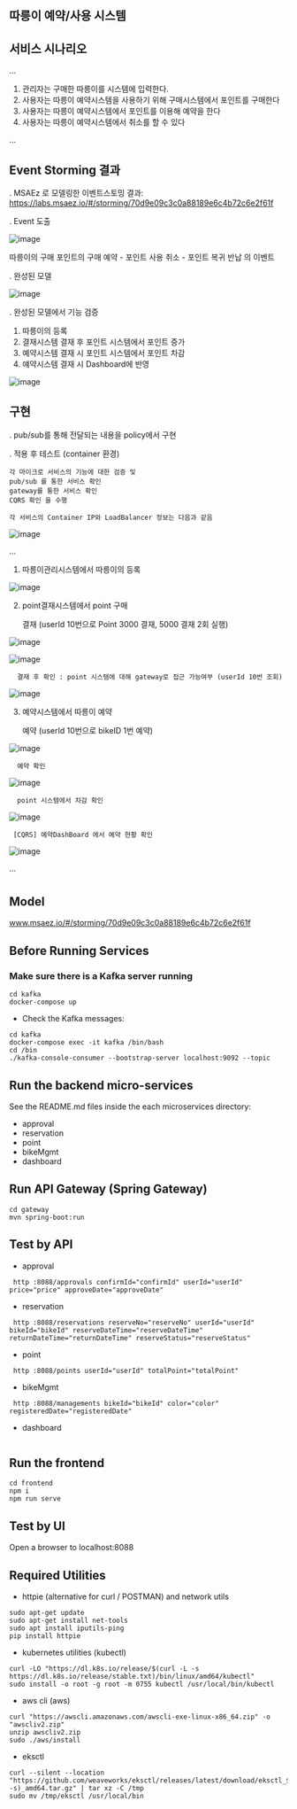 ## 따릉이 예약/사용 시스템

## 서비스 시나리오

...

1. 관리자는 구매한 따릉이를 시스템에 입력한다.
2. 사용자는 따릉이 예약시스템을 사용하기 위해 구매시스템에서 포인트를 구매한다
3. 사용자는 따릉이 예약시스템에서 포인트를 이용해 예약을 한다
4. 사용자는 따릉이 예약시스템에서 취소를 할 수 있다

...


## Event Storming 결과
 . MSAEz 로 모델링한 이벤트스토밍 결과:
  https://labs.msaez.io/#/storming/70d9e09c3c0a88189e6c4b72c6e2f61f

 
 . Event 도출
 
![image](https://user-images.githubusercontent.com/2344829/217235648-3a1157ed-2092-47e4-9f6a-9b391d7e2743.png)

  따릉이의 구매
  포인트의 구매
  예약 - 포인트 사용
  취소 - 포인트 복귀
  반납
  의 이벤트 


 . 완성된 모델
 
 ![image](https://user-images.githubusercontent.com/2344829/217236216-a38c0155-8026-4a97-80a3-d5ea708bb64e.png)



 . 완성된 모델에서 기능 검증
 
  1) 따릉이의 등록
  2) 결재시스템 결재 후 포인트 시스템에서 포인트 증가
  3) 예약시스템 결재 시 포인트 시스템에서 포인트 차감
  4) 얘약시스템 결재 시 Dashboard에 반영

![image](https://user-images.githubusercontent.com/2344829/217412767-34ff261d-2002-4b1c-af23-a66dc2632cfc.png)

  
## 구현

  . pub/sub를 통해 전달되는 내용을 policy에서 구현
  
  
  . 적용 후 테스트 (container 환경)
  
    각 마이크로 서비스의 기능에 대한 검증 및
    pub/sub 를 통한 서비스 확인
    gateway를 통한 서비스 확인
    CQRS 확인 을 수행 
  
    각 서비스의 Container IP와 LoadBalancer 정보는 다음과 같음
    
    
![image](https://user-images.githubusercontent.com/2344829/217415304-314b7530-d77f-478d-b6e8-9f3b5870eae0.png)
 




  
  ...
  
   1) 따릉이관리시스템에서 따릉이의 등록 
   
![image](https://user-images.githubusercontent.com/2344829/217415452-0f588431-a2f2-4a37-9813-c8db144b2e9f.png)

 
       
   2) point결재시스템에서 point 구매
      
      결재 (userId 10번으로 Point 3000 결재, 5000 결재 2회 실행)
      
![image](https://user-images.githubusercontent.com/2344829/217415615-af98dc8b-3bb8-4261-bcc9-d8f815478038.png)

![image](https://user-images.githubusercontent.com/2344829/217415694-6e007bd1-d9c9-4f73-9318-4ea182826a90.png)
      
      결재 후 확인 : point 시스템에 대해 gateway로 접근 가능여부 (userId 10번 조회)
      

 ![image](https://user-images.githubusercontent.com/2344829/217409607-07e44677-6c87-4c57-ba46-2067083f4584.png)
 
 
            
   3) 예약시스템에서 따릉이 예약

      예약 (userId 10번으로 bikeID 1번 예약)

![image](https://user-images.githubusercontent.com/2344829/217415755-cc6218b5-e591-4d76-a914-ecae4df0e08b.png)


      예약 확인
           
![image](https://user-images.githubusercontent.com/2344829/217410023-c5b80db4-03dd-4d4e-9ce2-7e19464ccafe.png)
 
 
      point 시스템에서 차감 확인
 
 ![image](https://user-images.githubusercontent.com/2344829/217411525-1c1e3984-6c65-4c9d-b16f-56c2de282aae.png)
 
      
     [CQRS] 예약DashBoard 에서 예약 현황 확인
      
![image](https://user-images.githubusercontent.com/2344829/217411732-efca23c3-02d3-4761-b2e2-fc2524ab1302.png)

 
          
  ...
  
## 
  
  

# 

## Model
www.msaez.io/#/storming/70d9e09c3c0a88189e6c4b72c6e2f61f

## Before Running Services
### Make sure there is a Kafka server running
```
cd kafka
docker-compose up
```
- Check the Kafka messages:
```
cd kafka
docker-compose exec -it kafka /bin/bash
cd /bin
./kafka-console-consumer --bootstrap-server localhost:9092 --topic
```

## Run the backend micro-services
See the README.md files inside the each microservices directory:

- approval
- reservation
- point
- bikeMgmt
- dashboard


## Run API Gateway (Spring Gateway)
```
cd gateway
mvn spring-boot:run
```

## Test by API
- approval
```
 http :8088/approvals confirmId="confirmId" userId="userId" price="price" approveDate="approveDate" 
```
- reservation
```
 http :8088/reservations reserveNo="reserveNo" userId="userId" bikeId="bikeId" reserveDateTime="reserveDateTime" returnDateTime="returnDateTime" reserveStatus="reserveStatus" 
```
- point
```
 http :8088/points userId="userId" totalPoint="totalPoint" 
```
- bikeMgmt
```
 http :8088/managements bikeId="bikeId" color="color" registeredDate="registeredDate" 
```
- dashboard
```
```


## Run the frontend
```
cd frontend
npm i
npm run serve
```

## Test by UI
Open a browser to localhost:8088

## Required Utilities

- httpie (alternative for curl / POSTMAN) and network utils
```
sudo apt-get update
sudo apt-get install net-tools
sudo apt install iputils-ping
pip install httpie
```

- kubernetes utilities (kubectl)
```
curl -LO "https://dl.k8s.io/release/$(curl -L -s https://dl.k8s.io/release/stable.txt)/bin/linux/amd64/kubectl"
sudo install -o root -g root -m 0755 kubectl /usr/local/bin/kubectl
```

- aws cli (aws)
```
curl "https://awscli.amazonaws.com/awscli-exe-linux-x86_64.zip" -o "awscliv2.zip"
unzip awscliv2.zip
sudo ./aws/install
```

- eksctl 
```
curl --silent --location "https://github.com/weaveworks/eksctl/releases/latest/download/eksctl_$(uname -s)_amd64.tar.gz" | tar xz -C /tmp
sudo mv /tmp/eksctl /usr/local/bin
```

